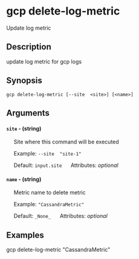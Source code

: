 # gcp delete-log-metric

Update log metric

## Description

update log metric for gcp logs

## Synopsis

`gcp delete-log-metric [--site  <site>] [<name>]`

## Arguments


#### `site` - (string)

&nbsp;&nbsp;&nbsp;&nbsp; Site where this command will be executed  

&nbsp;&nbsp;&nbsp;&nbsp; Example:  `--site  "site-1"`

&nbsp;&nbsp;&nbsp;&nbsp; Default: `input.site`
&nbsp;&nbsp;&nbsp;&nbsp; Attributes: _optional_  


#### `name` - (string)

&nbsp;&nbsp;&nbsp;&nbsp; Metric name to delete metric  

&nbsp;&nbsp;&nbsp;&nbsp; Example:  `"CassandraMetric"`

&nbsp;&nbsp;&nbsp;&nbsp; Default: `_None_`
&nbsp;&nbsp;&nbsp;&nbsp; Attributes: _optional_  



## Examples

gcp delete-log-metric "CassandraMetric"
